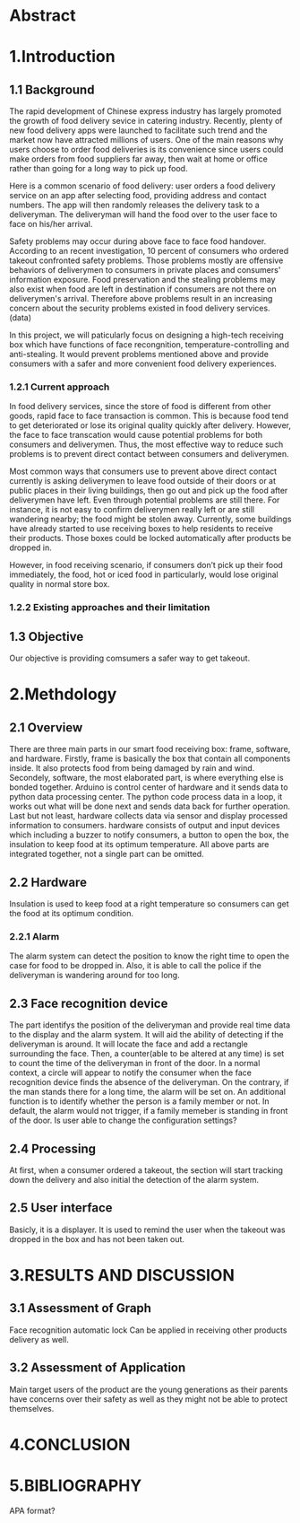 # Abstract

# 1.Introduction  

## 1.1 Background  

The rapid development of Chinese express industry has largely promoted the growth of food delivery sevice in catering industry. Recently, plenty of new food delivery apps were launched to facilitate such trend and the market now have attracted millions of users. One of the main reasons why users choose to order food deliveries is its convenience since users could make orders from food suppliers far away, then wait at home or office rather than going for a long way to pick up food. 

Here is a common scenario of food delivery: user orders a food delivery service on an app after selecting food, providing address and contact numbers. The app will then randomly releases the delivery task to a deliveryman. The deliveryman will hand the food over to the user face to face on his/her arrival.

Safety problems may occur during above face to face food handover. According to an recent investigation, 10 percent of consumers who ordered takeout confronted safety problems[](data). Those problems mostly are offensive behaviors of deliverymen to consumers in private places and consumers' information exposure. Food preservation and the stealing problems may also exist when food are left in destination if consumers are not there on deliverymen's arrival. Therefore above problems result in an increasing concern about the security problems existed in food delivery services.  (data)  

In this project, we will paticularly focus on designing a high-tech receiving box which have functions of face recongnition, temperature-controlling and anti-stealing. It would prevent problems mentioned above and provide consumers with a safer and more convenient food delivery experiences.

### 1.2.1 Current approach  

In food delivery services, since the store of food is different from other goods, rapid face to face transaction is common. This is because food tend to get deteriorated or lose its original quality quickly after delivery. However, the face to face transcation would cause potential problems for both consumers and deliverymen. Thus, the most effective way to reduce such problems is to prevent direct contact between consumers and deliverymen. 

Most common ways that consumers use to prevent above direct contact currently is asking deliverymen to leave food outside of their doors or at public places in their living buildings, then go out and pick up the food after deliverymen have left. Even through potential problems are still there. For instance, it is not easy to confirm deliverymen really left or are still wandering nearby; the food might be stolen away. Currently, some buildings have already started to use receiving boxes to help residents to receive their products. Those boxes could be locked automatically after products be dropped in.

However, in food receiving scenario, if consumers don’t pick up their food immediately, the food, hot or iced food in particularly, would lose original quality in normal store box.
### 1.2.2  Existing approaches and their limitation  


## 1.3 Objective  
Our objective is providing comsumers a safer way to get takeout.

# 2.Methdology  
## 2.1 Overview 
There are three main parts in our smart food receiving box: frame, software, and hardware. Firstly, frame is basically the box that contain all components inside. It also protects food from being damaged by rain and wind. Secondely, software, the most elaborated part, is where everything else is bonded together. Arduino is control center of hardware and it sends data to python data processing center. The python code process data in a loop, it works out what will be done next and sends data back for further operation. Last but not least, hardware collects data via sensor and display processed information to consumers. hardware consists of output and input devices which including a buzzer to notify consumers, a button to open the box, the insulation to keep food at its optimum temperature. All above parts are integrated together, not a single part can be omitted. 

## 2.2 Hardware  
Insulation is used to keep food at a right temperature so consumers can get the food at its optimum condition.

### 2.2.1 Alarm 
The alarm system can detect the position to know the right time to open the case for food to be dropped in. Also, it is able to call the police if the deliveryman is wandering around for too long.

## 2.3 Face recognition device
The part identifys the position of the deliveryman and provide real time data to the display and the alarm system. It will aid the ability of detecting if the deliveryman is around. It will locate the face and add a rectangle surrounding the face. Then, a counter(able to be altered at any time) is set to count the time of the deliveryman in front of the door. In a normal context, a circle will appear to notify the consumer when the face recognition device finds the absence of the deliveryman. On the contrary, if the man stands there for a long time, the alarm will be set on. An additional function is to identify whether the person is a family member or not. In default, the alarm would not trigger, if a family memeber is standing in front of the door. 
Is user able to change the configuration settings?  

## 2.4 Processing  
At first, when a consumer ordered a takeout, the section will start tracking down the delivery and also initial the detection of the alarm system.

## 2.5 User interface  
Basicly, it is a displayer. It is used to remind the user when the takeout was dropped in the box and has not been taken out.

# 3.RESULTS AND DISCUSSION  
## 3.1 Assessment of Graph  
Face recognition
automatic lock
Can be applied in receiving other products delivery as well.

## 3.2 Assessment of Application  
Main target users of the product are the young generations as their parents have concerns over their safety as well as they might not be able to protect themselves.

# 4.CONCLUSION  

# 5.BIBLIOGRAPHY 
APA format?
